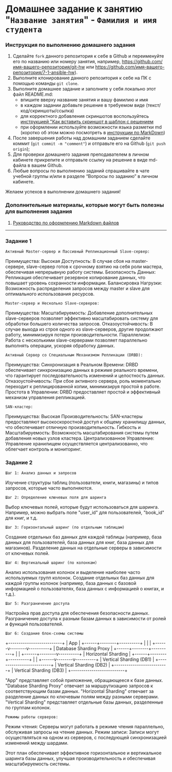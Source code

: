# Домашнее задание к занятию "`Название занятия`" - `Фамилия и имя студента`


### Инструкция по выполнению домашнего задания

   1. Сделайте `fork` данного репозитория к себе в Github и переименуйте его по названию или номеру занятия, например, https://github.com/имя-вашего-репозитория/git-hw или  https://github.com/имя-вашего-репозитория/7-1-ansible-hw).
   2. Выполните клонирование данного репозитория к себе на ПК с помощью команды `git clone`.
   3. Выполните домашнее задание и заполните у себя локально этот файл README.md:
      - впишите вверху название занятия и вашу фамилию и имя
      - в каждом задании добавьте решение в требуемом виде (текст/код/скриншоты/ссылка)
      - для корректного добавления скриншотов воспользуйтесь [инструкцией "Как вставить скриншот в шаблон с решением](https://github.com/netology-code/sys-pattern-homework/blob/main/screen-instruction.md)
      - при оформлении используйте возможности языка разметки md (коротко об этом можно посмотреть в [инструкции  по MarkDown](https://github.com/netology-code/sys-pattern-homework/blob/main/md-instruction.md))
   4. После завершения работы над домашним заданием сделайте коммит (`git commit -m "comment"`) и отправьте его на Github (`git push origin`);
   5. Для проверки домашнего задания преподавателем в личном кабинете прикрепите и отправьте ссылку на решение в виде md-файла в вашем Github.
   6. Любые вопросы по выполнению заданий спрашивайте в чате учебной группы и/или в разделе “Вопросы по заданию” в личном кабинете.
   
Желаем успехов в выполнении домашнего задания!
   
### Дополнительные материалы, которые могут быть полезны для выполнения задания

1. [Руководство по оформлению Markdown файлов](https://gist.github.com/Jekins/2bf2d0638163f1294637#Code)

---

### Задание 1

`Активный Master-сервер и Пассивный Репликационный Slave-сервер:`

Преимущества:
Высокая Доступность: В случае сбоя на master-сервере, slave-сервер готов к срочному взятию на себя роли мастера, обеспечивая непрерывную работу системы.
Безопасность Данных: Репликация обеспечивает резервное копирование данных, что повышает уровень сохранности информации.
Балансировка Нагрузки: Возможность распределения запросов между master и slave для оптимального использования ресурсов.

`Master-сервер и Несколько Slave-серверов:`

Преимущества:
Масштабируемость: Добавление дополнительных slave-серверов позволяет эффективно масштабировать систему для обработки большего количества запросов.
Отказоустойчивость: В случае выхода из строя одного из slave-серверов, другие продолжают работу, минимизируя потери производительности.
Параллелизм: Работа с несколькими slave-серверами позволяет параллельно выполнять операции, ускоряя обработку данных.

`Активный Сервер со Специальным Механизмом Репликации (DRBD):`

Преимущества:
Синхронизация в Реальном Времени: DRBD обеспечивает синхронизацию данных в режиме реального времени, что гарантирует последовательность изменений и целостность данных.
Отказоустойчивость: При сбое активного сервера, роль моментально переходит к реплицированной копии, минимизируя простой в работе.
Простота в Управлении: DRBD предоставляет простой и эффективный механизм управления репликацией.

`SAN-кластер:`

Преимущества:
Высокая Производительность: SAN-кластеры предоставляют высокоскоростной доступ к общему хранилищу данных, что обеспечивает отличную производительность.
Гибкость и Масштабируемость: Возможность масштабирования системы путем добавления новых узлов кластера.
Централизованное Управление: Управление хранилищем осуществляется централизованно, что облегчает контроль и мониторинг.

### Задание 2

`Шаг 1: Анализ данных и запросов`

Изучение структуры таблиц (пользователи, книги, магазины) и типов запросов, которые часто выполняются.

`Шаг 2: Определение ключевых поля для шаринга`

Выбор ключевых полей, которые будут использоваться для шаринга. Например, можно выбрать поле "user_id" для пользователей, "book_id" для книг, и т.д.

`Шаг 3: Горизонтальный шаринг (по отдельным таблицам)`

Создание отдельных баз данных для каждой таблицы (например, база данных для пользователей, база данных для книг, база данных для магазинов).
Разделение данных на отдельные серверы в зависимости от ключевых полей.

`Шаг 4: Вертикальный шаринг (по колонкам)`

Анализ использования колонок и выделение наиболее часто используемых групп колонок.
Создание отдельных баз данных для каждой группы колонок (например, база данных с базовой информацией о пользователях, база данных с информацией о книгах, и т.д.).

`Шаг 5: Разграничение доступа`

Настройка прав доступа для обеспечения безопасности данных. Разграничение доступа к разным базам данных в зависимости от ролей и функций пользователей.

`Шаг 6: Создание блок-схемы системы`

+--------------------------+
|            App           |
+------+--------+----------+
       |        |          |
+------v--------v----------+
| Database Sharding Proxy  |
+------+--------+----------+
       |        |
+------+--------v----------+
|   Horizontal Sharding    |
+------+--------+----------+
       |        |
+------v--------v----------+
| Vertical Sharding (DB1)  |
+--------------------------+
| Vertical Sharding (DB2)  |
+--------------------------+
| Vertical Sharding (DB3)  |
+--------------------------+

"App" представляет собой приложение, обращающееся к базе данных.
"Database Sharding Proxy" отвечает за маршрутизацию запросов к соответствующим базам данных.
"Horizontal Sharding" отвечает за разделение данных по ключевым полям между разными серверами.
"Vertical Sharding" представляет отдельные базы данных, разделенные по группам колонок.

`Режимы работы серверов:`

Режим чтения: Серверы могут работать в режиме чтения параллельно, обслуживая запросы на чтение данных.
Режим записи: Записи могут осуществляться на одном из серверов, с последующей синхронизацией изменений между шардами.

Этот план обеспечивает эффективное горизонтальное и вертикальное шаринга базы данных, улучшая производительность и обеспечивая масштабируемость системы.
